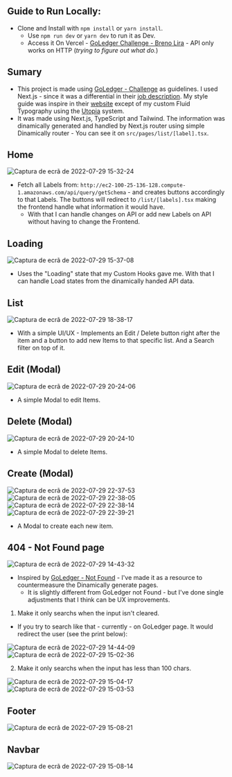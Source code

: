   Guide to Run Locally:
-------------------------------------------------
- Clone and Install with `npm install` or `yarn install`.
  - Use `npm run dev` or `yarn dev` to run it as Dev.
  - Access it On Vercel - [GoLedger Challenge - Breno Lira](https://goledger-challenge-web.vercel.app/) - API only works on HTTP (*trying to figure out what do.*)


 Sumary
-------------------------------------------------
- This project is made using [GoLedger - Challenge](https://github.com/GoLedgerDev/goledger-challenge-web) as guidelines. I used Next.js - since it was a differential in their [job description](https://goledger.notion.site/Trabalhe-na-GoLedger-ffd1a6548a1e4f1a959b80b36aa66831?p=fa80d2cb60a84518a81c756cd0413c05&pm=c). My style guide was inspire in their [website](https://goledger.com.br) except of my custom Fluid Typography using the [Utopia](https://utopia.fyi/type/calculator?c=320,16,1.125,1800,20,1.333,6,2,&s=0.75|0.5|0.25,1.5|2|3|4|6,s-l) system.
- It was made using Next.js, TypeScript and Tailwind. The information was dinamically generated and handled by Next.js router using simple Dinamically router - You can see it on `src/pages/list/[label].tsx`.

Home
-------------------------------------------------
![Captura de ecrã de 2022-07-29 15-32-24](https://user-images.githubusercontent.com/86065449/181823041-24438835-173b-4014-a856-f020c492c8f9.png)
- Fetch all Labels from: `http://ec2-100-25-136-128.compute-1.amazonaws.com/api/query/getSchema` - and creates buttons accordingly to that Labels. The buttons will redirect to `/list/[labels].tsx` making the frontend handle what information it would have.
  - With that I can handle changes on API or add new Labels on API without having to change the Frontend.
  
Loading
-------------------------------------------------
![Captura de ecrã de 2022-07-29 15-37-08](https://user-images.githubusercontent.com/86065449/181823551-e0af2295-48ac-439a-b4f9-3540ed3b7cf0.png)
- Uses the "Loading" state that my Custom Hooks gave me. With that I can handle Load states from the dinamically handed API data.

List
-------------------------------------------------
![Captura de ecrã de 2022-07-29 18-38-17](https://user-images.githubusercontent.com/86065449/181846647-e0ead103-90c9-4c4b-8313-b2c232b5566a.png)
- With a simple UI/UX - Implements an Edit / Delete button right after the item and a button to add new Items to that specific list. And a Search filter on top of it.

Edit (Modal)
-------------------------------------------------
![Captura de ecrã de 2022-07-29 20-24-06](https://user-images.githubusercontent.com/86065449/181860018-ea1f7fe2-3a5d-4033-9b9a-6c3da345f7c4.png)
- A simple Modal to edit Items.

Delete (Modal)
-------------------------------------------------
![Captura de ecrã de 2022-07-29 20-24-10](https://user-images.githubusercontent.com/86065449/181860047-e8b20c18-7511-45dc-b96f-379a9d3855b3.png)
- A simple Modal to delete Items.

Create (Modal)
-------------------------------------------------
![Captura de ecrã de 2022-07-29 22-37-53](https://user-images.githubusercontent.com/86065449/181865383-88e3feeb-e95a-481f-afd9-ec99508d631e.png)
![Captura de ecrã de 2022-07-29 22-38-05](https://user-images.githubusercontent.com/86065449/181865384-8bf792ce-25fe-41a7-8f25-3e934e64bb0b.png)
![Captura de ecrã de 2022-07-29 22-38-14](https://user-images.githubusercontent.com/86065449/181865385-0bfe9c53-4f07-46eb-a369-fb7be0790a8a.png)
![Captura de ecrã de 2022-07-29 22-39-21](https://user-images.githubusercontent.com/86065449/181865386-d2b05f3d-8732-4a22-a45d-5608e26c42e9.png)
- A Modal to create each new item.

404 - Not Found page
-------------------------------------------------
![Captura de ecrã de 2022-07-29 14-43-32](https://user-images.githubusercontent.com/86065449/181817921-71ec9c8b-e123-45a0-a227-1552c513f3a4.png)
- Inspired by [GoLedger - Not Found](https://goledger.com.br/404) - I've made it as a resource to countermeasure the Dinamically generate pages.
  - It is slightly different from GoLedger not Found - but I've done single adjustments that I think can be UX improvements.
  
1. Make it only searchs when the input isn't cleared.
  - If you try to search like that - currently - on GoLedger page. It would redirect the user (see the print below):
  
  ![Captura de ecrã de 2022-07-29 14-44-09](https://user-images.githubusercontent.com/86065449/181817996-16c99ea4-c7fb-4156-8375-3d8184c9b95f.png)
  ![Captura de ecrã de 2022-07-29 15-02-36](https://user-images.githubusercontent.com/86065449/181818339-446a203f-7b1b-4571-833f-50721bc8bc04.png)
  
2. Make it only searchs when the input has less than 100 chars.

  ![Captura de ecrã de 2022-07-29 15-04-17](https://user-images.githubusercontent.com/86065449/181818576-266cf003-6313-4c71-ac1b-305d4ac2c2eb.png)
  ![Captura de ecrã de 2022-07-29 15-03-53](https://user-images.githubusercontent.com/86065449/181818584-41338482-cdd8-448d-a523-8bac722aebf5.png)


Footer
-------------------------------------------------
  ![Captura de ecrã de 2022-07-29 15-08-21](https://user-images.githubusercontent.com/86065449/181819129-1f7cf772-97c0-42fb-b1eb-fcaa38bd7e32.png)


Navbar
-------------------------------------------------
  ![Captura de ecrã de 2022-07-29 15-08-14](https://user-images.githubusercontent.com/86065449/181819185-e77f5f06-4974-495e-a866-c579ebfb4748.png)

  
